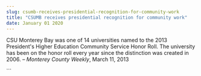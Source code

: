 ```yaml
---
slug: csumb-receives-presidential-recognition-for-community-work
title: "CSUMB receives presidential recognition for community work"
date: January 01 2020
---
```


 
<p>
  CSU Monterey Bay was one of 14 universities named to the 2013 President's
  Higher Education Community Service Honor Roll. The university has been on the
  honor roll every year since the distinction was created in 2006. –
  <em>Monterey County Weekly</em>, March 11, 2013
</p>
```
